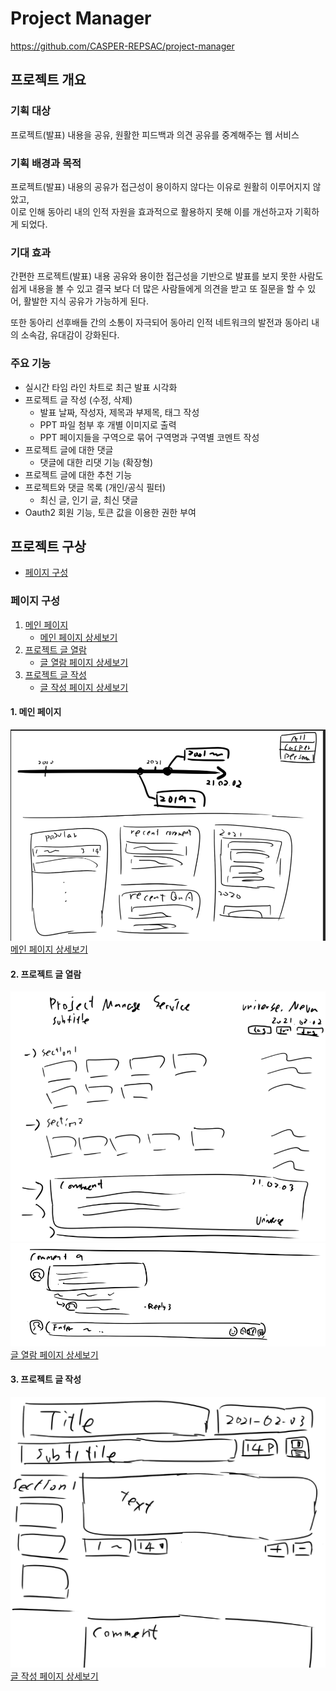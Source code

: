 # Project Manager

https://github.com/CASPER-REPSAC/project-manager

## 프로젝트 개요

### 기획 대상

프로젝트(발표) 내용을 공유, 원활한 피드백과 의견 공유를 중계해주는 웹 서비스

### 기획 배경과 목적

프로젝트(발표) 내용의 공유가 접근성이 용이하지 않다는 이유로 원활히 이루어지지 않았고,  
이로 인해 동아리 내의 인적 자원을 효과적으로 활용하지 못해 이를 개선하고자 기획하게 되었다.

### 기대 효과

간편한 프로젝트(발표) 내용 공유와 용이한 접근성을 기반으로 발표를 보지 못한 사람도 쉽게 내용을 볼 수 있고 결국 보다 더 많은 사람들에게 의견을 받고 또 질문을 할 수 있어, 활발한 지식 공유가 가능하게 된다.

또한 동아리 선후배들 간의 소통이 자극되어 동아리 인적 네트워크의 발전과 동아리 내의 소속감, 유대감이 강화된다.

### 주요 기능

- 실시간 타임 라인 차트로 최근 발표 시각화
- 프로젝트 글 작성 (수정, 삭제)
  - 발표 날짜, 작성자, 제목과 부제목, 태그 작성
  - PPT 파일 첨부 후 개별 이미지로 출력
  - PPT 페이지들을 구역으로 묶어 구역명과 구역별 코멘트 작성
- 프로젝트 글에 대한 댓글
  - 댓글에 대한 리댓 기능 (확장형)
- 프로젝트 글에 대한 추천 기능
- 프로젝트와 댓글 목록 (개인/공식 필터)
  - 최신 글, 인기 글, 최신 댓글
- Oauth2 회원 기능, 토큰 값을 이용한 권한 부여

## 프로젝트 구상

- [페이지 구성](#페이지-구성)

### 페이지 구성

1. [메인 페이지](#1-메인-페이지)
   - [메인 페이지 상세보기](./pages/main_page.md)
2. [프로젝트 글 열람](#2-프로젝트-글-열람)
   - [글 열람 페이지 상세보기](./pages/view_page.md)
3. [프로젝트 글 작성](#3-프로젝트-글-작성)
   - [글 작성 페이지 상세보기](./pages/write_page.md)

#### 1. 메인 페이지

![main_page](./resource/main_page.png)  
[메인 페이지 상세보기](./pages/main_page.md)

#### 2. 프로젝트 글 열람

![view_page](./resource/view_page.png)  
![view_page](./resource/view_page_comment.png)  
[글 열람 페이지 상세보기](./pages/view_page.md)

#### 3. 프로젝트 글 작성

![write_page](./resource/write_page.png)  
[글 작성 페이지 상세보기](./pages/write_page.md)
